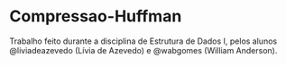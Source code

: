 # Compressao-Huffman
Trabalho feito durante a disciplina de Estrutura de Dados I, pelos alunos @liviadeazevedo (Lívia de Azevedo) e @wabgomes (William Anderson).
